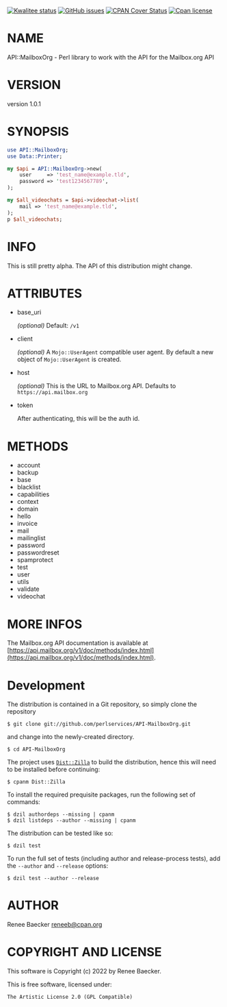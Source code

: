 [![Kwalitee status](https://cpants.cpanauthors.org/dist/API-MailboxOrg.png)](https://cpants.cpanauthors.org/dist/API-MailboxOrg)
[![GitHub issues](https://img.shields.io/github/issues/perlservices/API-MailboxOrg.svg)](https://github.com/perlservices/API-MailboxOrg/issues)
[![CPAN Cover Status](https://cpancoverbadge.perl-services.de/API-MailboxOrg-1.0.1)](https://cpancoverbadge.perl-services.de/API-MailboxOrg-1.0.1)
[![Cpan license](https://img.shields.io/cpan/l/API-MailboxOrg.svg)](https://metacpan.org/release/API-MailboxOrg)

# NAME

API::MailboxOrg - Perl library to work with the API for the Mailbox.org API

# VERSION

version 1.0.1

# SYNOPSIS

```perl
use API::MailboxOrg;
use Data::Printer;

my $api = API::MailboxOrg->new(
    user     => 'test_name@example.tld',
    password => 'test1234567789',
);

my $all_videochats = $api->videochat->list(
    mail => 'test_name@example.tld',
);
p $all_videochats;
```

# INFO

This is still pretty alpha. The API of this distribution might change.

# ATTRIBUTES

- base\_uri

    _(optional)_ Default: `/v1`

- client 

    _(optional)_ A `Mojo::UserAgent` compatible user agent. By default a new object of `Mojo::UserAgent`
    is created.

- host

    _(optional)_ This is the URL to Mailbox.org API. Defaults to `https://api.mailbox.org`

- token

    After authenticating, this will be the auth id.

# METHODS

- account
- backup
- base
- blacklist
- capabilities
- context
- domain
- hello
- invoice
- mail
- mailinglist
- password
- passwordreset
- spamprotect
- test
- user
- utils
- validate
- videochat

# MORE INFOS

The Mailbox.org API documentation is available at [https://api.mailbox.org/v1/doc/methods/index.html](https://api.mailbox.org/v1/doc/methods/index.html).



# Development

The distribution is contained in a Git repository, so simply clone the
repository

```
$ git clone git://github.com/perlservices/API-MailboxOrg.git
```

and change into the newly-created directory.

```
$ cd API-MailboxOrg
```

The project uses [`Dist::Zilla`](https://metacpan.org/pod/Dist::Zilla) to
build the distribution, hence this will need to be installed before
continuing:

```
$ cpanm Dist::Zilla
```

To install the required prequisite packages, run the following set of
commands:

```
$ dzil authordeps --missing | cpanm
$ dzil listdeps --author --missing | cpanm
```

The distribution can be tested like so:

```
$ dzil test
```

To run the full set of tests (including author and release-process tests),
add the `--author` and `--release` options:

```
$ dzil test --author --release
```

# AUTHOR

Renee Baecker <reneeb@cpan.org>

# COPYRIGHT AND LICENSE

This software is Copyright (c) 2022 by Renee Baecker.

This is free software, licensed under:

```
The Artistic License 2.0 (GPL Compatible)
```
